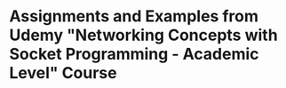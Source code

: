 # Assignments and Examples from Udemy "Networking Concepts with Socket Programming - Academic Level" Course
